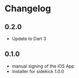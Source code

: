 # Changelog

## 0.2.0

- Update to Dart 3

## 0.1.0

- manual signing of the iOS App
- Installer for sidekick 1.0.0